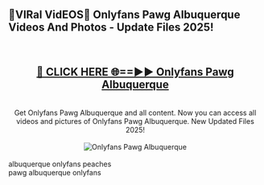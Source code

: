 <h2>🔴VIRal VidEOS🔴 Onlyfans Pawg Albuquerque Videos And Photos - Update Files 2025!</h2>
<br>
<div align="center">
<h2><a href="https://virallinks.top/odZfE0" rel="nofollow">🔴 CLICK HERE 🌐==►► Onlyfans Pawg Albuquerque</a></h2>
<br>
Get Onlyfans Pawg Albuquerque and all content. Now you can access all videos and pictures of Onlyfans Pawg Albuquerque. New Updated Files 2025!
<br>
<br>
<a href="https://virallinks.top/odZfE0" rel="nofollow" data-target="animated-image.originalLink"><img src="https://i.imgur.com/dJHk4Zq.gif)" alt="Onlyfans Pawg Albuquerque" style="max-width: 100%; display: inline-block;" data-target="animated-image.originalImage"></a>
</div>
<br>
albuquerque onlyfans peaches<br>
pawg albuquerque onlyfans